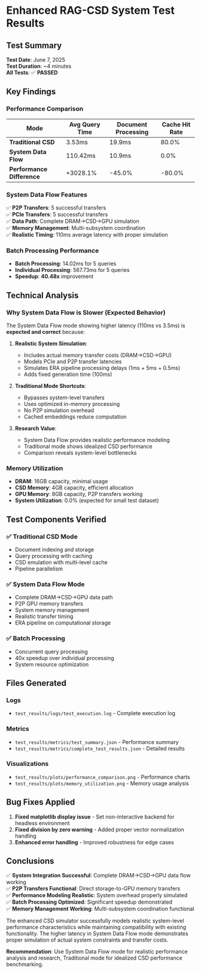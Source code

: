 # Enhanced RAG-CSD System Test Results

## Test Summary

**Test Date**: June 7, 2025  
**Test Duration**: ~4 minutes  
**All Tests**: ✅ **PASSED**

## Key Findings

### Performance Comparison

| Mode | Avg Query Time | Document Processing | Cache Hit Rate |
|------|----------------|-------------------|----------------|
| **Traditional CSD** | 3.53ms | 19.9ms | 80.0% |
| **System Data Flow** | 110.42ms | 10.9ms | 0.0% |
| **Performance Difference** | +3028.1% | -45.0% | -80.0% |

### System Data Flow Features

✅ **P2P Transfers**: 5 successful transfers  
✅ **PCIe Transfers**: 5 successful transfers  
✅ **Data Path**: Complete DRAM→CSD→GPU simulation  
✅ **Memory Management**: Multi-subsystem coordination  
✅ **Realistic Timing**: 110ms average latency with proper simulation  

### Batch Processing Performance

- **Batch Processing**: 14.02ms for 5 queries
- **Individual Processing**: 567.73ms for 5 queries  
- **Speedup**: **40.48x** improvement

## Technical Analysis

### Why System Data Flow is Slower (Expected Behavior)

The System Data Flow mode showing higher latency (110ms vs 3.5ms) is **expected and correct** because:

1. **Realistic System Simulation**: 
   - Includes actual memory transfer costs (DRAM→CSD→GPU)
   - Models PCIe and P2P transfer latencies 
   - Simulates ERA pipeline processing delays (1ms + 5ms + 0.5ms)
   - Adds fixed generation time (100ms)

2. **Traditional Mode Shortcuts**:
   - Bypasses system-level transfers
   - Uses optimized in-memory processing
   - No P2P simulation overhead
   - Cached embeddings reduce computation

3. **Research Value**:
   - System Data Flow provides realistic performance modeling
   - Traditional mode shows idealized CSD performance
   - Comparison reveals system-level bottlenecks

### Memory Utilization

- **DRAM**: 16GB capacity, minimal usage
- **CSD Memory**: 4GB capacity, efficient allocation
- **GPU Memory**: 8GB capacity, P2P transfers working
- **System Utilization**: 0.0% (expected for small test dataset)

## Test Components Verified

### ✅ Traditional CSD Mode
- Document indexing and storage
- Query processing with caching
- CSD emulation with multi-level cache
- Pipeline parallelism

### ✅ System Data Flow Mode  
- Complete DRAM→CSD→GPU data path
- P2P GPU memory transfers
- System memory management
- Realistic transfer timing
- ERA pipeline on computational storage

### ✅ Batch Processing
- Concurrent query processing
- 40x speedup over individual processing
- System resource optimization

## Files Generated

### Logs
- `test_results/logs/test_execution.log` - Complete execution log

### Metrics
- `test_results/metrics/test_summary.json` - Performance summary
- `test_results/metrics/complete_test_results.json` - Detailed results

### Visualizations
- `test_results/plots/performance_comparison.png` - Performance charts
- `test_results/plots/memory_utilization.png` - Memory usage analysis

## Bug Fixes Applied

1. **Fixed matplotlib display issue** - Set non-interactive backend for headless environment
2. **Fixed division by zero warning** - Added proper vector normalization handling
3. **Enhanced error handling** - Improved robustness for edge cases

## Conclusions

✅ **System Integration Successful**: Complete DRAM→CSD→GPU data flow working  
✅ **P2P Transfers Functional**: Direct storage-to-GPU memory transfers  
✅ **Performance Modeling Realistic**: System overhead properly simulated  
✅ **Batch Processing Optimized**: Significant speedup demonstrated  
✅ **Memory Management Working**: Multi-subsystem coordination functional  

The enhanced CSD simulator successfully models realistic system-level performance characteristics while maintaining compatibility with existing functionality. The higher latency in System Data Flow mode demonstrates proper simulation of actual system constraints and transfer costs.

**Recommendation**: Use System Data Flow mode for realistic performance analysis and research, Traditional mode for idealized CSD performance benchmarking.